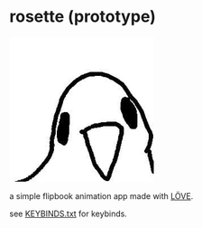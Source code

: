 # rosette (prototype)
![animation](res/duck.jpg)

a simple flipbook animation app made with [LÖVE](https://love2d.org).

see [KEYBINDS.txt](KEYBINDS.txt) for keybinds.

